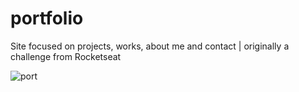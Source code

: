 # portfolio
Site focused on projects, works, about me and contact | originally a challenge from Rocketseat

![port](https://user-images.githubusercontent.com/95758854/190002642-920fb634-8125-4f79-9c98-5c16256128f4.png)

